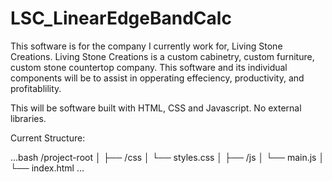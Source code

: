 # LSC_LinearEdgeBandCalc

This software is for the company I currently work for, Living Stone Creations. Living Stone Creations is a custom cabinetry, custom furniture, custom stone countertop company. This software and its individual components will be to assist in opperating effeciency, productivity, and profitablility. 

This will be software built with HTML, CSS and Javascript. No external libraries.

Current Structure:

...bash
/project-root
│
├── /css
│   └── styles.css
│
├── /js
│   └── main.js
│
└── index.html
...